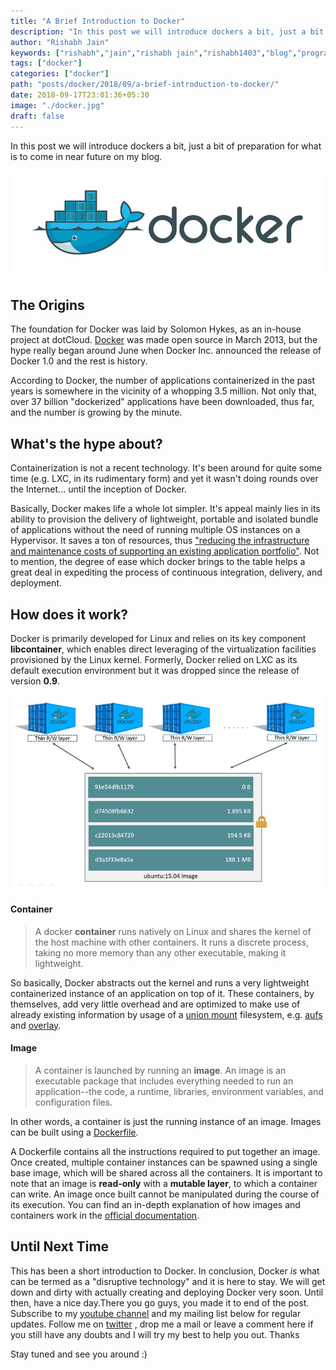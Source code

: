 ```yaml
---
title: "A Brief Introduction to Docker"
description: "In this post we will introduce dockers a bit, just a bit of preparation for what is to come in near future on my blog."
author: "Rishabh Jain"
keywords: ["rishabh","jain","rishabh jain","rishabh1403","blog","programming","tech","technology","docker","introduction"]
tags: ["docker"]
categories: ["docker"]
path: "posts/docker/2018/09/a-brief-introduction-to-docker/"
date: 2018-09-17T23:01:36+05:30
image: "./docker.jpg"
draft: false
---
```

In this post we will introduce dockers a bit, just a bit of preparation for what is to come in near future on my blog.
<!--more-->


![Docker](./whale.jpg)

## The Origins
    
The foundation for Docker was laid by Solomon Hykes, as an in-house project at dotCloud. [Docker](www.docker.com) was made open source in March 2013, but the hype really began around June when Docker Inc. announced the release of Docker 1.0 and the rest is history. 

According to Docker, the number of applications containerized in the past years is somewhere in the vicinity of a whopping 3.5 million. Not only that, over 37 billion "dockerized" applications have been downloaded, thus far, and the number is growing by the minute.

## What's the hype about?

Containerization is not a recent technology. It's been around for quite some time (e.g. LXC, in its rudimentary form) and yet it wasn't doing rounds over the Internet... until the inception of Docker.

Basically, Docker makes life a whole lot simpler. It's appeal mainly lies in its ability to provision the delivery of lightweight, portable and isolated bundle of applications without the need of running multiple OS instances on a Hypervisor. It saves a ton of resources, thus ["reducing the infrastructure and maintenance costs of supporting an existing application portfolio"](https://www.docker.com/why-docker). Not to mention, the degree of ease which docker brings to the table helps a great deal in expediting the process of continuous integration, delivery, and deployment.

## How does it work?

Docker is primarily developed for Linux and relies on its key component **libcontainer**, which enables direct leveraging of the virtualization facilities provisioned by the Linux kernel. Formerly, Docker relied on LXC as its default execution environment but it was dropped since the release of version **0.9**.

![Layers of a container based on the Ubuntu image](./archi.jpg "Courtesy - https://docs.docker.com")

#### Container

> A docker **container** runs natively on Linux and shares the kernel of the host machine with other containers. It runs a discrete process, taking no more memory than any other executable, making it lightweight.

So basically, Docker abstracts out the kernel and runs a very lightweight containerized instance of an application on top of it. These containers, by themselves, add very little overhead and are optimized to make use of already existing information by usage of a [union mount](https://en.wikipedia.org/wiki/Union_mount) filesystem, e.g. [aufs](https://en.wikipedia.org/wiki/Aufs) and [overlay](https://en.wikipedia.org/wiki/OverlayFS "OverlayFS"). 

#### Image

> A container is launched by running an **image**. An image is an executable package that includes everything needed to run an application--the code, a runtime, libraries, environment variables, and configuration files.

In other words, a container is just the running instance of an image. Images can be built using a [Dockerfile](https://docs.docker.com/engine/reference/builder/#usage). 

A Dockerfile contains all the instructions required to put together an image. Once created, multiple container instances can be spawned using a single base image, which will be shared across all the containers. It is important to note that an image is **read-only** with a **mutable layer**, to which a container can write. An image once built cannot be manipulated during the course of its execution. You can find an in-depth explanation of how images and containers work in the [official documentation](https://docs.docker.com/v17.09/engine/userguide/storagedriver/imagesandcontainers/).

## Until Next Time

This has been a short introduction to Docker. In conclusion, Docker *is* what can be termed as a "disruptive technology" and it is here to stay. We will get down and dirty with actually creating and deploying Docker very soon. Until then, have a nice day.There you go guys, you made it to end of the post. Subscribe to my [youtube channel](https://www.youtube.com/channel/UC4syrEYE9_fzeVBajZIyHlA) and my mailing list below for regular updates. Follow me on [twitter](https://www.twitter.com/rishabhjain1403) , drop me a mail or leave a comment here if you still have any doubts and I will try my best to help you out. Thanks

Stay tuned and see you around :)
